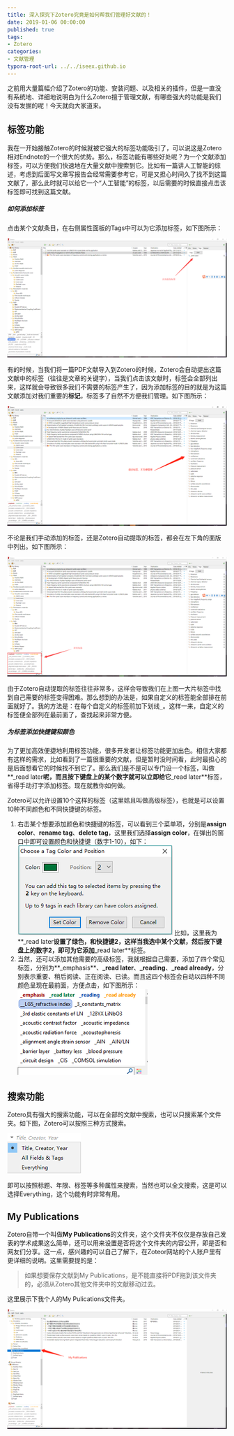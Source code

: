 ```yaml
---
title: 深入探究下Zotero究竟是如何帮我们管理好文献的！
date: 2019-01-06 00:00:00
published: true
tags:
- Zotero
categories:
- 文献管理
typora-root-url: ../../iseex.github.io
---
```


之前用大量篇幅介绍了Zotero的功能、安装问题、以及相关的插件，但是一直没有系统地、详细地说明白为什么Zotero擅于管理文献，有哪些强大的功能是我们没有发掘的呢！今天就向大家道来。

## 标签功能

我在一开始接触Zotero的时候就被它强大的标签功能吸引了，可以说这是Zotero相对Endnote的一个很大的优势。那么，标签功能有哪些好处呢？为一个文献添加标签，可以方便我们快速地在大量文献中搜索到它。比如有一篇讲人工智能的综述，考虑到后面写文章写报告会经常需要参考它，可是又担心时间久了找不到这篇文献了，那么此时就可以给它一个“人工智能”的标签，以后需要的时候直接点击该标签即可找到这篇文献。

##### 如何添加标签

点击某个文献条目，在右侧属性面板的Tags中可以为它添加标签，如下图所示：

![](/assets/images/posts/zotero/add-tags.png)

有的时候，当我们将一篇PDF文献导入到Zotero的时候，Zotero会自动提出这篇文献中的标签（往往是文章的关键字），当我们点击该文献时，标签会全部列出来，这样就会导致很多我们不需要的标签产生了，因为添加标签的目的就是为这篇文献添加对我们重要的**标记**，标签多了自然不方便我们管理。如下图所示：

![](/assets/images/posts/zotero/many-tags.png)

不论是我们手动添加的标签，还是Zotero自动提取的标签，都会在左下角的面版中列出。如下图所示：

![](/assets/images/posts/zotero/tags-display.png)

由于Zotero自动提取的标签往往非常多，这样会导致我们在上图一大片标签中找到自己需要的标签变得困难。那么想到的办法是，如果自定义的标签能全部排在前面就好了。我的方法是：在每个自定义的标签前加下划线`_`。这样一来，自定义的标签便全部列在最前面了，查找起来非常方便。

##### 为标签添加快捷键和颜色

为了更加高效便捷地利用标签功能，很多开发者让标签功能更加出色。相信大家都有这样的需求，比如看到了一篇很重要的文献，但是暂时没时间看，此时最担心的是后面想看它的时候找不到它了。那么我们是不是可以专门设一个标签，叫做**_read later**呢，而且按下键盘上的某个数字就可以立即给它**_read later**标签，省得手动打字添加标签。现在就教你如何做。

Zotero可以允许设置10个这样的标签（这里姑且叫做高级标签），也就是可以设置10种不同颜色和不同快捷键的标签。

1. 右击某个想要添加颜色和快捷键的标签，可以看到三个菜单项，分别是**assign color**、**rename tag**、**delete tag**，这里我们选择**assign color**，在弹出的窗口中即可设置颜色和快捷键（数字1-10），如下：
   ![](/assets/images/posts/zotero/assign-color.png)
   比如，这里我为**_read later**设置了绿色，和快捷键2，这样当我选中某个文献，然后按下键盘上的数字2，即可为它添加**_read later**标签。
2. 当然，还可以添加其他需要的高级标签，我就根据自己需要，添加了四个常见标签，分别为**_emphasis**、**_read later**、**_reading**、**_read already**，分别表示重要、稍后阅读、正在阅读、已读。而且这四个标签会自动以四种不同颜色呈现在最前面，方便点击，如下图所示：
   ![](/assets/images/posts/zotero/super-tags.png)

## 搜索功能

Zotero具有强大的搜索功能，可以在全部的文献中搜索，也可以只搜索某个文件夹。如下图，Zotero可以按照三种方式搜索。

![](/assets/images/posts/zotero/search.png)

即可以按照标题、年限、标签等多种属性来搜索，当然也可以全文搜索，这是可以选择Everything，这个功能有时非常有用。

## My  Publications

Zotero自带一个叫做**My Publications**的文件夹，这个文件夹不仅仅是存放自己发表的学术成果这么简单，还可以用来设置是否将这个文件夹的内容公开，即是否和网友们分享。这一点，感兴趣的可以自己了解下，在Zoteor网站的个人账户里有更详细的说明。这里需要提的是：

> 如果想要保存文献到My Publications，是不能直接将PDF拖到该文件夹的，必须从Zotero其他文件夹中的文献移动过去。

这里展示下我个人的My Pulications文件夹。

![](/assets/images/posts/zotero/My-publications.png)

